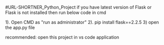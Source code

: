 #URL-SHORTNER_Python_Project
if you have latest version of Flask or Flask is not installed then run below code in cmd

1). Open CMD as "run as administrator"
2). pip install flask==2.2.5
3) open the app.py file

recommended: open this project in vs code application
